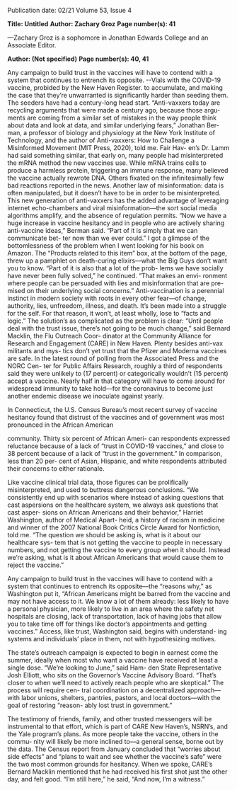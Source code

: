 Publication date: 02/21
Volume 53, Issue 4

**Title:  Untitled**
**Author: Zachary Groz**
**Page number(s): 41**

—Zachary Groz is a sophomore in Jonathan 
Edwards College and an Associate Editor.



**Author:  (Not specified)**
**Page number(s): 40, 41**

Any campaign to build trust in the vaccines will have to contend with a system that 
continues to entrench its opposite.
--Vials with the COVID-19 vaccine, probided by the New Haven Register.
to accumulate, and making the case that they’re 
unwarranted is significantly harder than seeding 
them.    
The seeders have had a century-long head start. 
“Anti-vaxxers today are recycling arguments that 
were made a century ago, because those argu-
ments are coming from a similar set of mistakes 
in the way people think about data and look at 
data, and similar underlying fears,” Jonathan Ber-
man, a professor of biology and physiology at the 
New York Institute of Technology, and the author 
of Anti-vaxxers: How to Challenge a Misinformed 
Movement (MIT Press, 2020), told me. Fair Hav-
en’s Dr. Lamm had said something similar, that 
early on, many people had misinterpreted the 
mRNA method the new vaccines use. While 
mRNA trains cells to produce a harmless protein, 
triggering an immune response, many believed 
the vaccine actually rewrote DNA. Others fixated 
on the infinitesimally few bad reactions reported 
in the news. Another law of misinformation: data 
is often manipulated, but it doesn’t have to be in 
order to be misinterpreted. 
This new generation of anti-vaxxers has 
the added advantage of leveraging internet 
echo-chambers and viral misinformation––the 
sort social media algorithms amplify, and 
the absence of regulation permits. “Now we 
have a huge increase in vaccine hesitancy 
and in people who are actively sharing 
anti-vaccine ideas,” Berman said. “Part of 
it is simply that we can communicate bet-
ter now than we ever could.” I got a glimpse 
of the bottomlessness of the problem when 
I went looking for his book on Amazon. The 
“Products related to this item” box, at the 
bottom of the page, threw up a pamphlet 
on death-curing elixirs––what the Big Guys 
don’t want you to know. 
“Part of it is also that a lot of the prob-
lems we have socially have never been fully 
solved,” he continued. “That makes an envi-
ronment where people can be persuaded 
with lies and misinformation that are pre-
mised on their underlying social concerns.” 
Anti-vaccination is a perennial instinct in 
modern society with roots in every other fear––of 
change, authority, lies, unfreedom, illness, and 
death. It’s been made into a struggle for the self. 
For that reason, it won’t, at least wholly, lose to 
“facts and logic.” The solution’s as complicated as 
the problem is clear: “Until people deal with the 
trust issue, there’s not going to be much change,” 
said Bernard Macklin, the Flu Outreach Coor-
dinator at the Community Alliance for Research 
and Engagement (CARE) in New Haven. 
Plenty besides anti-vax militants and mys-
tics don’t yet trust that the Pfizer and Moderna 
vaccines are safe. In the latest round of polling 
from the Associated Press and the NORC Cen-
ter for Public Affairs Research, roughly a third 
of respondents said they were unlikely to (17 
percent) or categorically wouldn’t (15 percent) 
accept a vaccine. Nearly half in that category will 
have to come around for widespread immunity 
to take hold––for the coronavirus to become just 
another endemic disease we inoculate against 
yearly. 

In Connecticut, the U.S. Census Bureau’s 
most recent survey of vaccine hesitancy found 
that distrust of the vaccines and of government 
was most pronounced in the African American 


community. Thirty six percent of African Ameri-
can respondents expressed reluctance because of 
a lack of “trust in COVID-19 vaccines,” and close 
to 38 percent because of a lack of “trust in the 
government.” In comparison, less than 20 per-
cent of Asian, Hispanic, and white respondents 
attributed their concerns to either rationale. 

Like vaccine clinical trial data, those figures 
can be prolifically misinterpreted, and used to 
buttress dangerous conclusions. “We consistently 
end up with scenarios where instead of asking 
questions that cast aspersions on the healthcare 
system, we always ask questions that cast asper-
sions on African Americans and their behavior,” 
Harriet Washington, author of Medical Apart-
heid, a history of racism in medicine and winner 
of the 2007 National Book Critics Circle Award 
for Nonfiction, told me. “The question we should 
be asking is, what is it about our healthcare sys-
tem that is not getting the vaccine to people in 
necessary numbers, and not getting the vaccine 
to every group when it should. Instead we’re 
asking, what is it about African Americans that 
would cause them to reject the vaccine.” 

Any campaign to build trust in the vaccines 
will have to contend with a system that continues 
to entrench its opposite––the “reasons why,” as 
Washington put it, “African Americans might be 
barred from the vaccine and may not have access 
to it. We know a lot of them already: less likely to 
have a personal physician, more likely to live in 
an area where the safety net hospitals are closing, 
lack of transportation, lack of having jobs that 
allow you to take time off for things like doctor’s 
appointments and getting vaccines.” Access, like 
trust, Washington said, begins with understand-
ing systems and individuals’ place in them, not 
with hypothesizing motives.     

The state’s outreach campaign is expected to 
begin in earnest come the summer, ideally when 
most who want a vaccine have received at least a 
single dose. “We’re looking to June,” said Ham-
den State Representative Josh Elliott, who sits on 
the Governor’s Vaccine Advisory Board. “That’s 
closer to when we’ll need to actively reach people 
who are skeptical.” The process will require cen-
tral coordination on a decentralized approach––
with labor unions, shelters, pantries, pastors, and 
local doctors––with the goal of restoring “reason-
ably lost trust in government.” 

The testimony of friends, family, and other 
trusted messengers will be instrumental to that 
effort, which is part of CARE New Haven’s, 
NSRN’s, and the Yale program’s plans. As more 
people take the vaccine, others in the commu-
nity will likely be more inclined to––a general 
sense, borne out by the data. The Census report 
from January concluded that “worries about 
side effects” and “plans to wait and see whether 
the vaccine’s safe” were the two most common 
grounds for hesitancy. When we spoke, CARE’s 
Bernard Macklin mentioned that he had received 
his first shot just the other day, and felt good. “I’m 
still here,” he said, “And now, I’m a witness.”